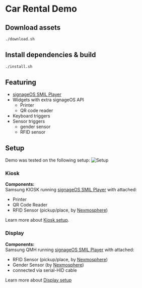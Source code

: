 # Car Rental Demo

## Download assets
```sh
./download.sh
```

## Install dependencies & build
```sh
./install.sh
```

## Featuring

- [signageOS SMIL Player](https://github.com/signageos/smil-player)
- Widgets with extra signageOS API
    - Printer
    - QR code reader
- Keyboard triggers
- Sensor triggers
    - gender sensor
    - RFID sensor

## Setup

Demo was tested on the following setup:
![Setup](setup.jpg)

### Kiosk

**Components:**  
Samsung KIOSK running [signageOS SMIL Player](https://github.com/signageos/smil-player) with attached:

- Printer
- QR Code Reader
- RFID Sensor (pickup/place, by [Nexmosphere](http://nexmosphere.com/))

Learn more about [Kiosk setup](kiosk/README.md).


### Display

**Components:**  
Samsung QMH running [signageOS SMIL Player](https://github.com/signageos/smil-player) with attached:

- RFID Sensor (pickup/place, by [Nexmosphere](http://nexmosphere.com/))
- Gender Sensor (by [Nexmosphere](http://nexmosphere.com/))
- connected via serial-HID cable

Learn more about [Display setup](display/README.md)
